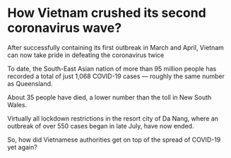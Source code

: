 # How Vietnam crushed its second coronavirus wave?

After successfully containing its first outbreak in March and April, Vietnam can now take pride in defeating the coronavirus twice

To date, the South-East Asian nation of more than 95 million people has recorded a total of just 1,068 COVID-19 cases — roughly the same number as Queensland.

About 35 people have died, a lower number than the toll in New South Wales.

Virtually all lockdown restrictions in the resort city of Da Nang, where an outbreak of over 550 cases began in late July, have now ended.

So, how did Vietnamese authorities get on top of the spread of COVID-19 yet again?
